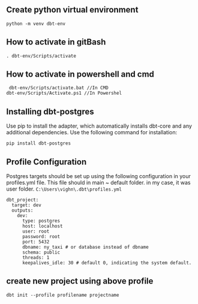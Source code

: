 ## Create python virtual environment
```
python -m venv dbt-env
```

## How to activate in gitBash
```
. dbt-env/Scripts/activate
```
## How to activate in powershell and cmd
```
 dbt-env/Scripts/activate.bat //In CMD
dbt-env/Scripts/Activate.ps1 //In Powershel
```
## Installing dbt-postgres
Use pip to install the adapter, which automatically installs dbt-core and any additional dependencies. Use the following command for installation:
```
pip install dbt-postgres
```
## Profile Configuration
Postgres targets should be set up using the following configuration in your profiles.yml file.
This file should in main ~ default folder. in my case, it was user folder.  ```C:\Users\vighn\.dbt\profiles.yml```
```
dbt_project:
  target: dev
  outputs:
    dev:
      type: postgres
      host: localhost
      user: root
      password: root
      port: 5432
      dbname: ny_taxi # or database instead of dbname
      schema: public
      threads: 1
      keepalives_idle: 30 # default 0, indicating the system default.
```
## create new project using above profile
```
dbt init --profile profilename projectname
```

      
